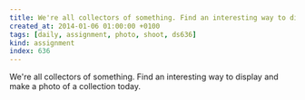 ```yaml
---
title: We're all collectors of something. Find an interesting way to display and make a photo of a collection today.
created_at: 2014-01-06 01:00:00 +0100
tags: [daily, assignment, photo, shoot, ds636]
kind: assignment
index: 636
---
```


We're all collectors of something. Find an interesting way to display and make a photo of a collection today.
